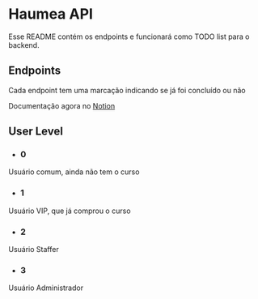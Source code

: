 # Haumea API
Esse README contém os endpoints e funcionará como TODO list para o backend.

## Endpoints
Cada endpoint tem uma marcação indicando se já foi concluído ou não

Documentação agora no [Notion](https://www.notion.so/Haumea-20fe898e16ce4b968b86e44209950771)

## User Level
- ### 0

Usuário comum, ainda não tem o curso

- ### 1

Usuário VIP, que já comprou o curso

- ### 2

Usuário Staffer

- ### 3

Usuário Administrador
